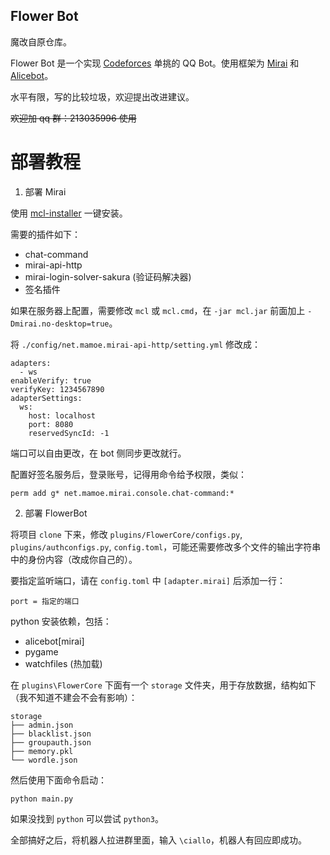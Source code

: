## Flower Bot

魔改自原仓库。

Flower Bot 是一个实现 [Codeforces](https://codeforces.com) 单挑的 QQ Bot。使用框架为 [Mirai](https://github.com/mamoe/mirai) 和 [Alicebot](https://docs.alicebot.dev/)。

水平有限，写的比较垃圾，欢迎提出改进建议。

~~欢迎加 qq 群：213035996 使用~~

# 部署教程

1. 部署 Mirai

使用 [mcl-installer](https://github.com/iTXTech/mcl-installer) 一键安装。

需要的插件如下：
- chat-command
- mirai-api-http
- mirai-login-solver-sakura (验证码解决器)
- 签名插件

如果在服务器上配置，需要修改 `mcl` 或 `mcl.cmd`，在 `-jar mcl.jar` 前面加上 `-Dmirai.no-desktop=true`。

将 `./config/net.mamoe.mirai-api-http/setting.yml` 修改成：
```
adapters:
  - ws
enableVerify: true
verifyKey: 1234567890
adapterSettings:
  ws:
    host: localhost
    port: 8080
    reservedSyncId: -1
```
端口可以自由更改，在 bot 侧同步更改就行。

配置好签名服务后，登录账号，记得用命令给予权限，类似：

```
perm add g* net.mamoe.mirai.console.chat-command:*
```

2. 部署 FlowerBot

将项目 `clone` 下来，修改 `plugins/FlowerCore/configs.py`, `plugins/authconfigs.py`, `config.toml`，可能还需要修改多个文件的输出字符串中的身份内容（改成你自己的）。

要指定监听端口，请在 `config.toml` 中 `[adapter.mirai]` 后添加一行：
```
port = 指定的端口
```

python 安装依赖，包括：
- alicebot[mirai]
- pygame
- watchfiles (热加载)

在 `plugins\FlowerCore` 下面有一个 `storage` 文件夹，用于存放数据，结构如下（我不知道不建会不会有影响）：
```
storage
├── admin.json
├── blacklist.json
├── groupauth.json
├── memory.pkl
└── wordle.json
```

然后使用下面命令启动：
```
python main.py
```
如果没找到 `python` 可以尝试 `python3`。

全部搞好之后，将机器人拉进群里面，输入 `\ciallo`，机器人有回应即成功。